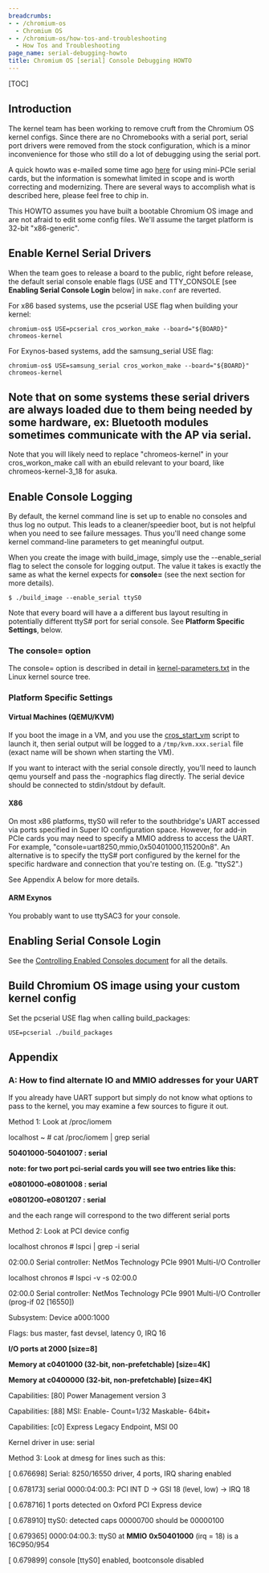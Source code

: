 ```yaml
---
breadcrumbs:
- - /chromium-os
  - Chromium OS
- - /chromium-os/how-tos-and-troubleshooting
  - How Tos and Troubleshooting
page_name: serial-debugging-howto
title: Chromium OS [serial] Console Debugging HOWTO
---
```


[TOC]

## Introduction

The kernel team has been working to remove cruft from the Chromium OS kernel
configs. Since there are no Chromebooks with a serial port, serial port drivers
were removed from the stock configuration, which is a minor inconvenience for
those who still do a lot of debugging using the serial port.

A quick howto was e-mailed some time ago
[here](http://groups.google.com/a/chromium.org/group/chromium-os-dev/browse_thread/thread/5c8a44b76cecb2ce)
for using mini-PCIe serial cards, but the information is somewhat limited in
scope and is worth correcting and modernizing. There are several ways to
accomplish what is described here, please feel free to chip in.

This HOWTO assumes you have built a bootable Chromium OS image and are not
afraid to edit some config files. We'll assume the target platform is 32-bit
"x86-generic".

## Enable Kernel Serial Drivers

When the team goes to release a board to the public, right before release, the
default serial console enable flags (USE and TTY_CONSOLE \[see **Enabling Serial
Console Login** below\] in `make.conf` are reverted.

For x86 based systems, use the pcserial USE flag when building your kernel:

```none
chromium-os$ USE=pcserial cros_workon_make --board="${BOARD}" chromeos-kernel
```

For Exynos-based systems, add the samsung_serial USE flag:

```none
chromium-os$ USE=samsung_serial cros_workon_make --board="${BOARD}" chromeos-kernel
```

## Note that on some systems these serial drivers are always loaded due to them being needed by some hardware, ex: Bluetooth modules sometimes communicate with the AP via serial.

Note that you will likely need to replace "chromeos-kernel" in your
cros_workon_make call with an ebuild relevant to your board, like
chromeos-kernel-3_18 for asuka.

## Enable Console Logging

By default, the kernel command line is set up to enable no consoles and thus log
no output. This leads to a cleaner/speedier boot, but is not helpful when you
need to see failure messages. Thus you'll need change some kernel command-line
parameters to get meaningful output.

When you create the image with build_image, simply use the --enable_serial flag
to select the console for logging output. The value it takes is exactly the same
as what the kernel expects for **console=** (see the next section for more
details).

```none
$ ./build_image --enable_serial ttyS0
```

Note that every board will have a a different bus layout resulting in
potentially different ttyS# port for serial console. See **Platform Specific
Settings**, below.

### The console= option

The console= option is described in detail in
[kernel-parameters.txt](https://chromium.googlesource.com/chromiumos/third_party/kernel/+/master/Documentation/kernel-parameters.txt)
in the Linux kernel source tree.

### Platform Specific Settings

#### Virtual Machines (QEMU/KVM)

If you boot the image in a VM, and you use the
[cros_start_vm](/chromium-os/how-tos-and-troubleshooting/running-chromeos-image-under-virtual-machines)
script to launch it, then serial output will be logged to a
`/tmp/kvm.xxx.serial` file (exact name will be shown when starting the VM).

If you want to interact with the serial console directly, you'll need to launch
qemu yourself and pass the -nographics flag directly. The serial device should
be connected to stdin/stdout by default.

#### X86

On most x86 platforms, ttyS0 will refer to the southbridge's UART accessed via
ports specified in Super IO configuration space. However, for add-in PCIe cards
you may need to specify a MMIO address to access the UART. For example,
"console=uart8250,mmio,0x50401000,115200n8". An alternative is to specify the
ttyS# port configured by the kernel for the specific hardware and connection
that you're testing on. (E.g. "ttyS2".)

See Appendix A below for more details.

#### ARM Exynos

You probably want to use ttySAC3 for your console.

## Enabling Serial Console Login

See the [Controlling Enabled Consoles
document](/chromium-os/developer-guide/using-serial-tty) for all the details.

## Build Chromium OS image using your custom kernel config

Set the pcserial USE flag when calling build_packages:

```none
USE=pcserial ./build_packages
```

## Appendix

### A: How to find alternate IO and MMIO addresses for your UART

If you already have UART support but simply do not know what options to pass to
the kernel, you may examine a few sources to figure it out.

Method 1: Look at /proc/iomem

localhost ~ # cat /proc/iomem | grep serial

**50401000-50401007 : serial**

**note: for two port pci-serial cards you will see two entries like this:**

**e0801000-e0801008 : serial**

**e0801200-e0801207 : serial**

and the each range will correspond to the two different serial ports

Method 2: Look at PCI device config

localhost chronos # lspci | grep -i serial

02:00.0 Serial controller: NetMos Technology PCIe 9901 Multi-I/O Controller

localhost chronos # lspci -v -s 02:00.0

02:00.0 Serial controller: NetMos Technology PCIe 9901 Multi-I/O Controller
(prog-if 02 \[16550\])

Subsystem: Device a000:1000

Flags: bus master, fast devsel, latency 0, IRQ 16

**I/O ports at 2000 \[size=8\]**

**Memory at c0401000 (32-bit, non-prefetchable) \[size=4K\]**

**Memory at c0400000 (32-bit, non-prefetchable) \[size=4K\]**

Capabilities: \[80\] Power Management version 3

Capabilities: \[88\] MSI: Enable- Count=1/32 Maskable- 64bit+

Capabilities: \[c0\] Express Legacy Endpoint, MSI 00

Kernel driver in use: serial

Method 3: Look at dmesg for lines such as this:

\[ 0.676698\] Serial: 8250/16550 driver, 4 ports, IRQ sharing enabled

\[ 0.678173\] serial 0000:04:00.3: PCI INT D -&gt; GSI 18 (level, low) -&gt; IRQ
18

\[ 0.678716\] 1 ports detected on Oxford PCI Express device

\[ 0.678910\] ttyS0: detected caps 00000700 should be 00000100

\[ 0.679365\] 0000:04:00.3: ttyS0 at **MMIO** **0x50401000** (irq = 18) is a
16C950/954

\[ 0.679899\] console \[ttyS0\] enabled, bootconsole disabled